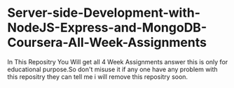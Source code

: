 # Server-side-Development-with-NodeJS-Express-and-MongoDB-Coursera-All-Week-Assignments
In This Repositry You Will get all 4 Week Assignments answer this is only for educational purpose.So don't misuse it if any one have any problem with this repositry they can tell me i will remove this repositry soon.

